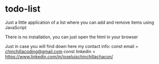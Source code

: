 # todo-list
Just a little application of a list where you can add and remove items using JavaScript

There is no installation, you can just open the html in your browser

Just in case you will find down here my contact info:
const email = chinchillacoding@gmail.com
const linkedin = https://www.linkedin.com/in/joseluischinchillachacon/